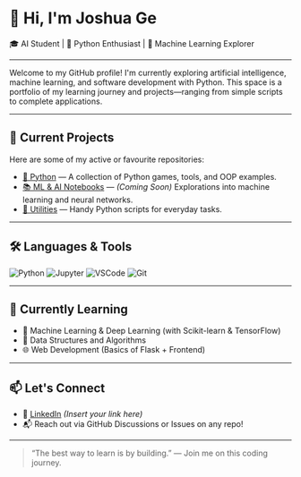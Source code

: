 # 👋 Hi, I'm Joshua Ge

🎓 AI Student | 🐍 Python Enthusiast | 🤖 Machine Learning Explorer

---

Welcome to my GitHub profile! I'm currently exploring artificial intelligence, machine learning, and software development with Python. This space is a portfolio of my learning journey and projects—ranging from simple scripts to complete applications.

---

## 🚀 Current Projects

Here are some of my active or favourite repositories:

- [📁 Python](https://github.com/Joshua-Ge/Python) — A collection of Python games, tools, and OOP examples.
- [📚 ML & AI Notebooks](#) — *(Coming Soon)* Explorations into machine learning and neural networks.
- [🔧 Utilities](#) — Handy Python scripts for everyday tasks.

---

## 🛠️ Languages & Tools

![Python](https://img.shields.io/badge/Python-3776AB?style=flat&logo=python&logoColor=white)
![Jupyter](https://img.shields.io/badge/Jupyter-F37626?style=flat&logo=jupyter&logoColor=white)
![VSCode](https://img.shields.io/badge/VS%20Code-007ACC?style=flat&logo=visual-studio-code&logoColor=white)
![Git](https://img.shields.io/badge/Git-F05032?style=flat&logo=git&logoColor=white)

---

## 🌱 Currently Learning

- 🧠 Machine Learning & Deep Learning (with Scikit-learn & TensorFlow)
- 🧮 Data Structures and Algorithms
- 🌐 Web Development (Basics of Flask + Frontend)

---

## 📫 Let's Connect

- 🔗 [LinkedIn](#) *(Insert your link here)*
- 📬 Reach out via GitHub Discussions or Issues on any repo!

---

> “The best way to learn is by building.” — Join me on this coding journey.

